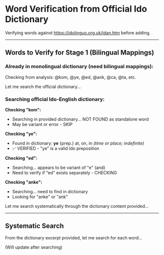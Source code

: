 # Word Verification from Official Ido Dictionary

Verifying words against https://idolinguo.org.uk/idan.htm before adding.

---

## Words to Verify for Stage 1 (Bilingual Mappings)

### Already in monolingual dictionary (need bilingual mappings):

Checking from analysis: @kom, @ye, @ed, @ank, @ca, @ta, etc.

Let me search the official dictionary...

### Searching official Ido-English dictionary:

**Checking "kom":**
- Searching in provided dictionary... NOT FOUND as standalone word
- May be variant or error - SKIP

**Checking "ye":**
- Found in dictionary: **ye** {prep.} at, on, in _(time or place; indefinite)_
- ✅ VERIFIED - "ye" is a valid Ido preposition

**Checking "ed":**
- Searching... appears to be variant of "e" (and)
- Need to verify if "ed" exists separately - CHECKING

**Checking "anke":**
- Searching... need to find in dictionary
- Looking for "anke" or "ank"

Let me search systematically through the dictionary content provided...

---

## Systematic Search

From the dictionary excerpt provided, let me search for each word...

(Will update after searching)

